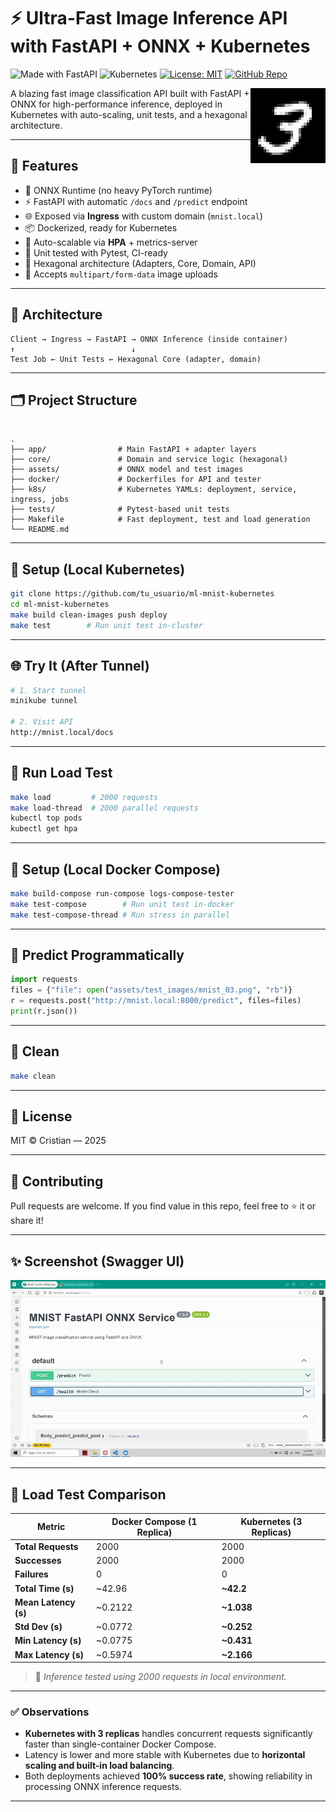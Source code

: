 # ⚡ Ultra-Fast Image Inference API with FastAPI + ONNX + Kubernetes

![Made with FastAPI](https://img.shields.io/badge/Powered%20By-FastAPI-00b300?logo=fastapi&logoColor=white)
![Kubernetes](https://img.shields.io/badge/K8s-AutoScaling-blue?logo=kubernetes)
[![License: MIT](https://img.shields.io/badge/License-MIT-yellow.svg)](https://opensource.org/licenses/MIT)
[![GitHub Repo](https://img.shields.io/badge/Repo-GitHub-black?logo=github)](https://github.com/CristianLazoQuispe/ML-Mnist-kubernetes)


<img src="assets/test_images/mnist_03.png" width="120" align="right"/>

A blazing fast image classification API built with FastAPI + ONNX for high-performance inference, deployed in Kubernetes with auto-scaling, unit tests, and a hexagonal architecture.

---

## 🚀 Features

- 🧠 ONNX Runtime (no heavy PyTorch runtime)
- ⚡ FastAPI with automatic `/docs` and `/predict` endpoint
- 🌐 Exposed via **Ingress** with custom domain (`mnist.local`)
- 📦 Dockerized, ready for Kubernetes
- 🔁 Auto-scalable via **HPA** + metrics-server
- 🧪 Unit tested with Pytest, CI-ready
- 🧱 Hexagonal architecture (Adapters, Core, Domain, API)
- 📸 Accepts `multipart/form-data` image uploads

---

## 🧬 Architecture

```
Client → Ingress → FastAPI → ONNX Inference (inside container)
↑                          ↓
Test Job ← Unit Tests ← Hexagonal Core (adapter, domain)
```

---

## 🗂️ Project Structure

```

.
├── app/                # Main FastAPI + adapter layers
├── core/               # Domain and service logic (hexagonal)
├── assets/             # ONNX model and test images
├── docker/             # Dockerfiles for API and tester
├── k8s/                # Kubernetes YAMLs: deployment, service, ingress, jobs
├── tests/              # Pytest-based unit tests
├── Makefile            # Fast deployment, test and load generation
└── README.md

```

---

## 🔧 Setup (Local Kubernetes)

```bash
git clone https://github.com/tu_usuario/ml-mnist-kubernetes
cd ml-mnist-kubernetes
make build clean-images push deploy
make test        # Run unit test in-cluster
````

---

## 🌐 Try It (After Tunnel)

```bash
# 1. Start tunnel
minikube tunnel

# 2. Visit API
http://mnist.local/docs
```

---

## 🧪 Run Load Test

```bash
make load         # 2000 requests
make load-thread  # 2000 parallel requests
kubectl top pods
kubectl get hpa
```


---

## 🔧 Setup (Local Docker Compose)

```bash
make build-compose run-compose logs-compose-tester
make test-compose        # Run unit test in-docker
make test-compose-thread # Run stress in parallel
````

---

## 🧠 Predict Programmatically

```python
import requests
files = {"file": open("assets/test_images/mnist_03.png", "rb")}
r = requests.post("http://mnist.local:8000/predict", files=files)
print(r.json())
```

---

## 🧹 Clean

```bash
make clean
```

---

## 📄 License

MIT © Cristian — 2025

---

## 🙌 Contributing

Pull requests are welcome. If you find value in this repo, feel free to ⭐ it or share it!

---

## ✨ Screenshot (Swagger UI)

<!-- Replace with your screenshot -->

![Swagger UI](assets/fastapi-docs.gif)

---

## 🚀 Load Test Comparison

| Metric               | Docker Compose (1 Replica) | Kubernetes (3 Replicas) |
| -------------------- | -------------------------- | ----------------------- |
| **Total Requests**   | 2000                       | 2000                    |
| **Successes**        | 2000                       | 2000                    |
| **Failures**         | 0                          | 0                       |
| **Total Time (s)**   | \~42.96                    | **\~42.2**                |
| **Mean Latency (s)** | \~0.2122                   | **\~1.038**               |
| **Std Dev (s)**      | \~0.0772                   | **\~0.252**               |
| **Min Latency (s)**  | \~0.0775                   | **\~0.431**               |
| **Max Latency (s)**  | \~0.5974                   | **\~2.166**               |

> 📌 *Inference tested using 2000 requests in local environment.*

---

### ✅ Observations

* **Kubernetes with 3 replicas** handles concurrent requests significantly faster than single-container Docker Compose.
* Latency is lower and more stable with Kubernetes due to **horizontal scaling and built-in load balancing**.
* Both deployments achieved **100% success rate**, showing reliability in processing ONNX inference requests.

---
